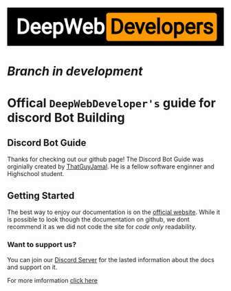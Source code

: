 ![DeepWebDevelopers, Logo](./assets/logo.png)

# *Branch in development*

# Offical `DeepWebDeveloper's` guide for discord Bot Building

## Discord Bot Guide


Thanks for checking out our github page! The Discord Bot Guide was orginially created by [ThatGuyJamal](https://github.com/ThatGuyJamal). He is a fellow software enginner and Highschool student.

## Getting Started

The best way to enjoy our documentation is on the [official website](https://github.com/DeepWebDevelopers/discord-bot-guide). While it is possible to look though the documentation on github, we dont recommend it as we did not code the site for _code only_ readability.

### Want to support us?

You can join our [Discord Server](https://discord.com/invite/NbqBQbaejS) for the lasted information about the docs and support on it.

For more imformation [click here](https://deepwebdevelopers.github.io/discord-bot-guide/docs/home/doc2)
